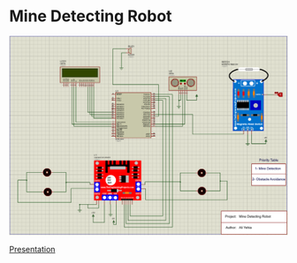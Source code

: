 # Mine Detecting Robot
![](Mine_detecing_robot.png)

[Presentation](https://drive.google.com/file/d/1kdMFZ_5dG3OyVscNsYe2DfzHFPky-_li/view?usp=sharing)
